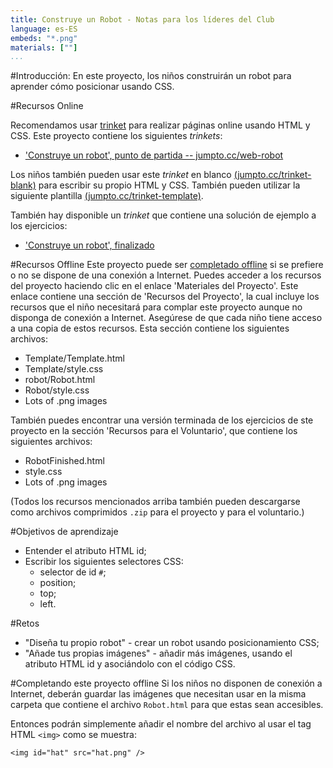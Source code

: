 ```yaml
---
title: Construye un Robot - Notas para los líderes del Club
language: es-ES
embeds: "*.png"
materials: [""]
...
```


#Introducción:
En este proyecto, los niños construirán un robot para aprender cómo posicionar usando CSS.

#Recursos Online

Recomendamos usar [trinket](https://trinket.io/) para realizar páginas online usando HTML y CSS. Este proyecto contiene los siguientes *trinkets*:

+ ['Construye un robot', punto de partida -- jumpto.cc/web-robot](http://jumpto.cc/web-robot)

Los niños también pueden usar este *trinket* en blanco [(jumpto.cc/trinket-blank)](http://jumpto.cc/trinket-blank) para escribir su propio HTML y CSS. También pueden utilizar la siguiente plantilla [(jumpto.cc/trinket-template)](http://jumpto.cc/trinket-template).

También hay disponible un *trinket* que contiene una solución de ejemplo a los ejercicios:

+ ['Construye un robot', finalizado](https://trinket.io/html/00736c0e18)

#Recursos Offline
Este proyecto puede ser [completado offline](https://www.codeclubprojects.org/en-GB/resources/webdev-working-offline/) si se prefiere o no se dispone de una conexión a Internet. Puedes acceder a los recursos del proyecto haciendo clic en el enlace 'Materiales del Proyecto'. Este enlace contiene una sección de 'Recursos del Proyecto', la cual incluye los recursos que el niño necesitará para complar este proyecto aunque no disponga de conexión a Internet. Asegúrese de que cada niño tiene acceso a una copia de estos recursos. Esta sección contiene los siguientes archivos:

+ Template/Template.html
+ Template/style.css
+ robot/Robot.html
+ Robot/style.css
+ Lots of .png images

También puedes encontrar una versión terminada de los ejercicios de ste proyecto en la sección 'Recursos para el Voluntario', que contiene los siguientes archivos:

+ RobotFinished.html
+ style.css
+ Lots of .png images

(Todos los recursos mencionados arriba también pueden descargarse como archivos comprimidos `.zip` para el proyecto y para el voluntario.)

#Objetivos de aprendizaje
+ Entender el atributo HTML id;
+ Escribir los siguientes selectores CSS:
	+ selector de id `#`;
	+ position;
	+ top;
	+ left.

#Retos
+ "Diseña tu propio robot" - crear un robot usando posicionamiento CSS;
+ "Añade tus propias imágenes" - añadir más imágenes, usando el atributo HTML id y asociándolo con el código CSS.

#Completando este proyecto offline
Si los niños no disponen de conexión a Internet, deberán guardar las imágenes que necesitan usar en la misma carpeta que contiene el archivo `Robot.html` para que estas sean accesibles.

Entonces podrán simplemente añadir el nombre del archivo al usar el tag HTML `<img>` como se muestra:

```
<img id="hat" src="hat.png" />
```
